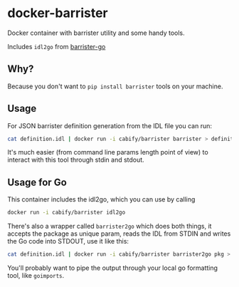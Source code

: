# docker-barrister
Docker container with barrister utility and some handy tools.

Includes `idl2go` from [barrister-go](https://github.com/coopernurse/barrister-go)

## Why?

Because you don't want to `pip install barrister` tools on your machine.

## Usage

For JSON barrister definition generation from the IDL file you can run:
```bash
cat definition.idl | docker run -i cabify/barrister barrister > definition.json
```
It's much easier (from command line params length point of view) to interact with this tool through stdin and stdout.

## Usage for Go

This container includes the idl2go, which you can use by calling
```bash
docker run -i cabify/barrister idl2go
```
There's also a wrapper called `barrister2go` which does both things, it accepts the package as unique param,
reads the IDL from STDIN and writes the Go code into STDOUT, use it like this:
```bash
cat definition.idl | docker run -i cabify/barrister barrister2go pkg > my/pkg.go
```

You'll probably want to pipe the output through your local go formatting tool, like `goimports`.
